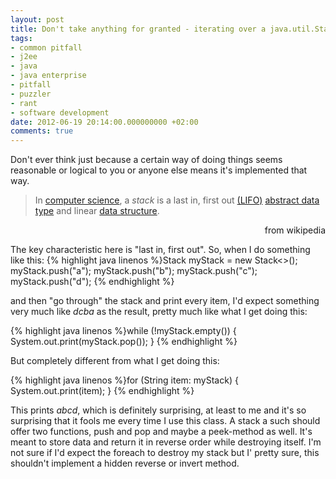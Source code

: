 ```yaml
---
layout: post
title: Don't take anything for granted - iterating over a java.util.Stack
tags:
- common pitfall
- j2ee
- java
- java enterprise
- pitfall
- puzzler
- rant
- software development
date: 2012-06-19 20:14:00.000000000 +02:00
comments: true
---
```

Don't ever think just because a certain way of doing things seems reasonable or logical to you or anyone else means it's implemented that way.

> In [computer science](http://en.wikipedia.org/wiki/Computer_science), a *stack* is a last in, first out [(LIFO)](http://en.wikipedia.org/wiki/LIFO_%28computing%29) 
> [abstract data type](http://en.wikipedia.org/wiki/Abstract_data_type) and linear [data structure](http://en.wikipedia.org/wiki/Data_structure). 

<p align="right">from wikipedia </p> 

The key characteristic here is "last in, first out". So, when I do something like this:
{% highlight java linenos %}Stack<String> myStack = new Stack<>();
myStack.push("a");
myStack.push("b");
myStack.push("c");
myStack.push("d");
{% endhighlight %}

and then "go through" the stack and print every item, I'd expect something very much like *dcba* as the result, pretty much like what I get doing this:

{% highlight java linenos %}while (!myStack.empty()) {
    System.out.print(myStack.pop());
}
{% endhighlight %}

But completely different from what I get doing this:

{% highlight java linenos %}for (String item: myStack) {
    System.out.print(item);
}
{% endhighlight %}

This prints *abcd*, which is definitely surprising, at least to me and it's so surprising that it fools me every time I use this class. A stack a such should offer two functions, push and pop and maybe a peek-method as well. It's meant to store data and return it in reverse order while destroying itself. I'm not sure if I'd expect the foreach to destroy my stack but I' pretty sure, this shouldn't implement a hidden reverse or invert method.

